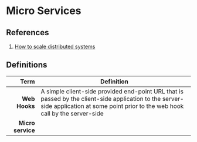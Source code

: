 # Micro Services

## References

1. [How to scale distributed systems](https://medium.freecodecamp.org/distributed-systems-when-you-should-build-them-and-how-to-scale-a-step-by-step-guide-37e76a177218)

## Definitions

| Term             | Definition 
|-----------------:|------------------------------------------------------------------
**Web Hooks**      | A simple client-side provided end-point URL that is passed by the client-side application to the                 server-side application at some point prior to the web hook call by the server-side
**Micro service**  | 
